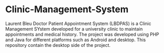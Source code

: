 # Clinic-Management-System
Laurent Bleu Doctor Patient Appointment System (LBDPAS) is a Clinic Management SYstem developed for a university clinic to maintain appointments and medical history. The project was developed using PHP and Java for different platforms such as Android and desktop. This repository contain the desktop side of the project. 
